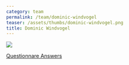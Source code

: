 ```yaml
---
category: team
permalink: /team/dominic-windvogel
teaser: /assets/thumbs/dominic-windvogel.png
title: Dominic Windvogel
---
```


<img src="/assets/img/dominic-windvogel.jpg" />

[Questionnare Answers](https://drive.google.com/open?id=1n8tQSu8I6K-iTPj4TMNne4tX-TrvIHevle2sYiQfQ5w)
